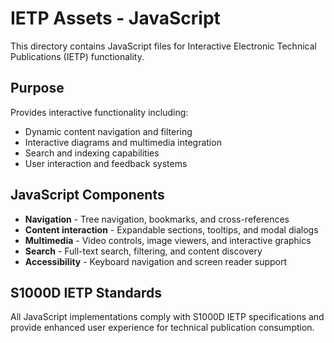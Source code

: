 # IETP Assets - JavaScript

This directory contains JavaScript files for Interactive Electronic Technical Publications (IETP) functionality.

## Purpose

Provides interactive functionality including:

- Dynamic content navigation and filtering
- Interactive diagrams and multimedia integration
- Search and indexing capabilities
- User interaction and feedback systems

## JavaScript Components

- **Navigation** - Tree navigation, bookmarks, and cross-references
- **Content interaction** - Expandable sections, tooltips, and modal dialogs
- **Multimedia** - Video controls, image viewers, and interactive graphics
- **Search** - Full-text search, filtering, and content discovery
- **Accessibility** - Keyboard navigation and screen reader support

## S1000D IETP Standards

All JavaScript implementations comply with S1000D IETP specifications and provide enhanced user experience for technical publication consumption.